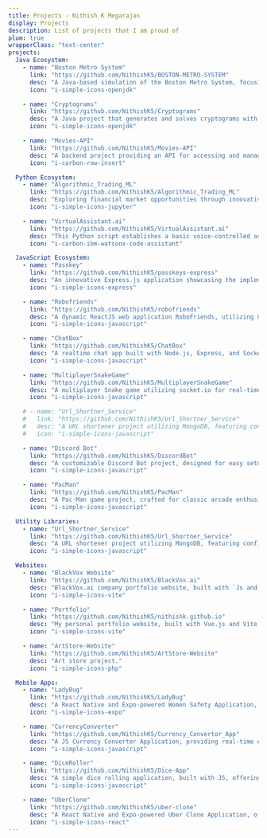 ```yaml
---
title: Projects - Nithish K Megarajan
display: Projects
description: List of projects that I am proud of
plum: true
wrapperClass: "text-center"
projects:
  Java Ecosystem:
    - name: "Boston Metro System"
      link: "https://github.com/NithishK5/BOSTON-METRO-SYSTEM"
      desc: "A Java-based simulation of the Boston Metro System, focusing on its functionalities, routes, and behavior, developed collaboratively."
      icon: "i-simple-icons-openjdk"

    - name: "Cryptograms"
      link: "https://github.com/NithishK5/Cryptograms"
      desc: "A Java project that generates and solves cryptograms with phrases, designed for collaborative learning in cryptography for educational purposes."
      icon: "i-simple-icons-openjdk"

    - name: "Movies-API"
      link: "https://github.com/NithishK5/Movies-API"
      desc: "A backend project providing an API for accessing and managing a vast database of movies, built using Java and designed for seamless integration into web and mobile applications."
      icon: "i-carbon-row-insert"

  Python Ecosystem:
    - name: "Algorithmic_Trading_ML"
      link: "https://github.com/NithishK5/Algorithmic_Trading_ML"
      desc: "Exploring financial market opportunities through innovative machine learning-driven algorithmic trading strategies, from unsupervised asset clustering and sentiment analysis to advanced volatility forecasting."
      icon: "i-simple-icons-jupyter"

    - name: "VirtualAssistant.ai"
      link: "https://github.com/NithishK5/VirtualAssistant.ai"
      desc: "This Python script establishes a basic voice-controlled assistant named Mia. Utilizing speech recognition, it processes voice commands to perform tasks like playing music on YouTube or informing about the current time."
      icon: "i-carbon-ibm-watsonx-code-assistant"

  JavaScript Ecosystem:
    - name: "Passkey"
      link: "https://github.com/NithishK5/passkeys-express"
      desc: "An innovative Express.js application showcasing the implementation of Web Authentication API (Webauthn) with Passkeys for secure, passwordless authentication in a Dockerized environment."
      icon: "i-simple-icons-express"

    - name: "Robofriends"
      link: "https://github.com/NithishK5/robofriends"
      desc: "A dynamic ReactJS web application RoboFriends, utilizing Create React App for streamlined development, testing, and deployment, within the modern JavaScript ecosystem."
      icon: "i-simple-icons-javascript"

    - name: "ChatBox"
      link: "https://github.com/NithishK5/ChatBox"
      desc: "A realtime chat app built with Node.js, Express, and Socket.io, featuring a simple Vanilla JS frontend."
      icon: "i-simple-icons-javascript"

    - name: "MultiplayerSnakeGame"
      link: "https://github.com/NithishK5/MultiplayerSnakeGame"
      desc: "A multiplayer Snake game utilizing socket.io for real-time, interactive gameplay across multiple players."
      icon: "i-simple-icons-javascript"

    # - name: "Url_Shortner_Service"
    #   link: "https://github.com/NithishK5/Url_Shortner_Service"
    #   desc: "A URL shortener project utilizing MongoDB, featuring configurable settings in default.json for development and production.json for production environments."
    #   icon: "i-simple-icons-javascript"

    - name: "Discord Bot"
      link: "https://github.com/NithishK5/DiscordBot"
      desc: "A customizable Discord Bot project, designed for easy setup and deployment. Install dependencies, then launch with npm start or npm run dev. Integrate the bot into your Discord server using a unique client ID and explore its capabilities through the comprehensive Discord.js documentation."
      icon: "i-simple-icons-javascript"

    - name: "PacMan"
      link: "https://github.com/NithishK5/PacMan"
      desc: "A Pac-Man game project, crafted for classic arcade enthusiasts. Install dependencies to dive into the nostalgic chase, navigating mazes and evading ghosts in this timeless pursuit."
      icon: "i-simple-icons-javascript"

  Utility Libraries:
    - name: "Url_Shortner_Service"
      link: "https://github.com/NithishK5/Url_Shortner_Service"
      desc: "A URL shortener project utilizing MongoDB, featuring configurable settings in default.json for development and production.json for production environments."
      icon: "i-simple-icons-javascript"

  Websites:
    - name: "BlackVox Website"
      link: "https://github.com/NithishK5/BlackVox.ai"
      desc: "BlackVox.ai company portfolio website, built with `Js and Vite, featuring a clean, responsive design."
      icon: "i-simple-icons-vite"

    - name: "Portfolio"
      link: "https://github.com/NithishK5/nithishk.github.io"
      desc: "My personal portfolio website, built with Vue.js and Vite, featuring a clean, responsive design and a variety of projects."
      icon: "i-simple-icons-vite"

    - name: "ArtStore-Website"
      link: "https://github.com/NithishK5/ArtStore-Website"
      desc: "Art store project."
      icon: "i-simple-icons-php"

  Mobile Apps:
    - name: "LadyBug"
      link: "https://github.com/NithishK5/LadyBug"
      desc: "A React Native and Expo-powered Women Safety Application, offering real-time crime data to safeguard and empower women, promoting confidence and security in their daily lives."
      icon: "i-simple-icons-expo"

    - name: "CurrencyConverter"
      link: "https://github.com/NithishK5/Currency_Convertor_App"
      desc: "A JS Currency Converter Application, providing real-time exchange rates and currency conversion for seamless international transactions."
      icon: "i-simple-icons-javascript"

    - name: "DiceRoller"
      link: "https://github.com/NithishK5/Dice-App"
      desc: "A simple dice rolling application, built with JS, offering a fun and interactive way to roll dice for games and activities."
      icon: "i-simple-icons-javascript"

    - name: "UberClone"
      link: "https://github.com/NithishK5/uber-clone"
      desc: "A React Native and Expo-powered Uber Clone Application, offering a seamless, user-friendly experience for ride-sharing and transportation services."
      icon: "i-simple-icons-react"
---
```


<!-- @layout-full-width -->

<ListProjects :projects="frontmatter.projects" />
